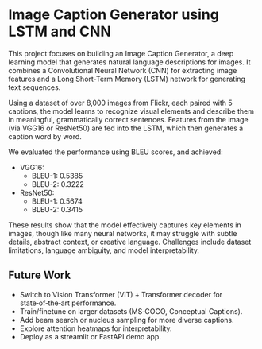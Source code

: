 # Image Caption Generator using LSTM and CNN

This project focuses on building an Image Caption Generator, a deep learning model that generates natural language descriptions for images. It combines a Convolutional Neural Network (CNN) for extracting image features and a Long Short-Term Memory (LSTM) network for generating text sequences.

Using a dataset of over 8,000 images from Flickr, each paired with 5 captions, the model learns to recognize visual elements and describe them in meaningful, grammatically correct sentences. Features from the image (via VGG16 or ResNet50) are fed into the LSTM, which then generates a caption word by word.

We evaluated the performance using BLEU scores, and achieved:
- VGG16:
  - BLEU-1: 0.5385
  - BLEU-2: 0.3222
- ResNet50:
  - BLEU-1: 0.5674
  - BLEU-2: 0.3415

These results show that the model effectively captures key elements in images, though like many neural networks, it may struggle with subtle details, abstract context, or creative language. Challenges include dataset limitations, language ambiguity, and model interpretability.

## Future Work
- Switch to Vision Transformer (ViT) + Transformer decoder for state‑of‑the‑art performance.
- Train/finetune on larger datasets (MS‑COCO, Conceptual Captions).
- Add beam search or nucleus sampling for more diverse captions.
- Explore attention heatmaps for interpretability.
- Deploy as a streamlit or FastAPI demo app.
